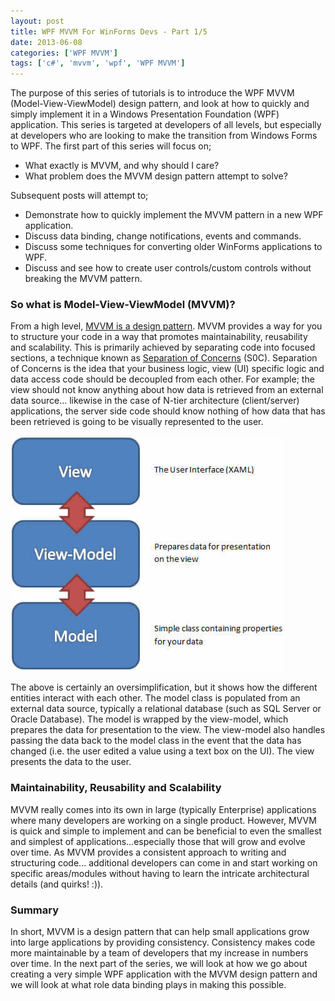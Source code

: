 ```yaml
---
layout: post
title: WPF MVVM For WinForms Devs - Part 1/5
date: 2013-06-08
categories: ['WPF MVVM']
tags: ['c#', 'mvvm', 'wpf', 'WPF MVVM']
---
```


The purpose of this series of tutorials is to introduce the WPF MVVM (Model-View-ViewModel) design pattern, and look at how to quickly and simply implement it in a Windows Presentation Foundation (WPF) application. This series is targeted at developers of all levels, but especially at developers who are looking to make the transition from Windows Forms to WPF. The first part of this series will focus on;

* What exactly is MVVM, and why should I care?
* What problem does the MVVM design pattern attempt to solve?

Subsequent posts will attempt to;

* Demonstrate how to quickly implement the MVVM pattern in a new WPF application.
* Discuss data binding, change notifications, events and commands.
* Discuss some techniques for converting older WinForms applications to WPF.
* Discuss and see how to create user controls/custom controls without breaking the MVVM pattern.

### So what is Model-View-ViewModel (MVVM)?

From a high level, [MVVM is a design pattern](http://en.wikipedia.org/wiki/MVVM 'Model-View-ViewModel'). MVVM provides a way for you to structure your code in a way that promotes maintainability, reusability and scalability. This is primarily achieved by separating code into focused sections, a technique known as [Separation of Concerns](http://en.wikipedia.org/wiki/Separation_of_concerns 'Separation of Concerns') (S0C). Separation of Concerns is the idea that your business logic, view (UI) specific logic and data access code should be decoupled from each other. For example; the view should not know anything about how data is retrieved from an external data source... likewise in the case of N-tier architecture (client/server) applications, the server side code should know nothing of how data that has been retrieved is going to be visually represented to the user.

![MVVM Simplified](mvvm-simplification1.jpg)

The above is certainly an oversimplification, but it shows how the different entities interact with each other. The model class is populated from an external data source, typically a relational database (such as SQL Server or Oracle Database). The model is wrapped by the view-model, which prepares the data for presentation to the view. The view-model also handles passing the data back to the model class in the event that the data has changed (i.e. the user edited a value using a text box on the UI). The view presents the data to the user.

### Maintainability, Reusability and Scalability

MVVM really comes into its own in large (typically Enterprise) applications where many developers are working on a single product. However, MVVM is quick and simple to implement and can be beneficial to even the smallest and simplest of applications...especially those that will grow and evolve over time. As MVVM provides a consistent approach to writing and structuring code... additional developers can come in and start working on specific areas/modules without having to learn the intricate architectural details (and quirks! :)).

### Summary

In short, MVVM is a design pattern that can help small applications grow into large applications by providing consistency. Consistency makes code more maintainable by a team of developers that my increase in numbers over time. In the next part of the series, we will look at how we go about creating a very simple WPF application with the MVVM design pattern and we will look at what role data binding plays in making this possible.
